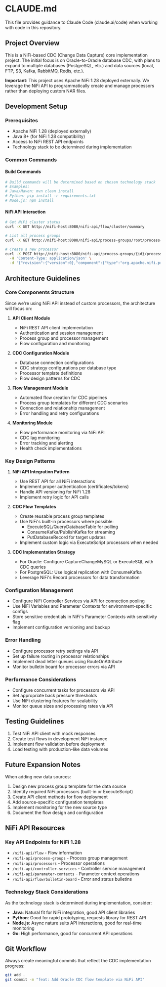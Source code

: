 # CLAUDE.md

This file provides guidance to Claude Code (claude.ai/code) when working with code in this repository.

## Project Overview

This is a NiFi-based CDC (Change Data Capture) core implementation project. The initial focus is on Oracle-to-Oracle database CDC, with plans to expand to multiple databases (PostgreSQL, etc.) and data sources (local, FTP, S3, Kafka, RabbitMQ, Redis, etc.).

**Important**: This project uses Apache NiFi 1.28 deployed externally. We leverage the NiFi API to programmatically create and manage processors rather than deploying custom NAR files.

## Development Setup

### Prerequisites
- Apache NiFi 1.28 (deployed externally)
- Java 8+ (for NiFi 1.28 compatibility)
- Access to NiFi REST API endpoints
- Technology stack to be determined during implementation

### Common Commands

#### Build Commands
```bash
# Build commands will be determined based on chosen technology stack
# Examples:
# Java/Maven: mvn clean install
# Python: pip install -r requirements.txt
# Node.js: npm install
```

#### NiFi API Interaction
```bash
# Get NiFi cluster status
curl -X GET http://nifi-host:8080/nifi-api/flow/cluster/summary

# List all process groups
curl -X GET http://nifi-host:8080/nifi-api/process-groups/root/process-groups

# Create a new processor
curl -X POST http://nifi-host:8080/nifi-api/process-groups/{id}/processors \
  -H 'Content-Type: application/json' \
  -d '{"revision":{"version":0},"component":{"type":"org.apache.nifi.processors.standard.GetFile","name":"GetFile"}}'
```

## Architecture Guidelines

### Core Components Structure

Since we're using NiFi API instead of custom processors, the architecture will focus on:

1. **API Client Module**
   - NiFi REST API client implementation
   - Authentication and session management
   - Process group and processor management
   - Flow configuration and monitoring

2. **CDC Configuration Module**
   - Database connection configurations
   - CDC strategy configurations per database type
   - Processor template definitions
   - Flow design patterns for CDC

3. **Flow Management Module**
   - Automated flow creation for CDC pipelines
   - Process group templates for different CDC scenarios
   - Connection and relationship management
   - Error handling and retry configurations

4. **Monitoring Module**
   - Flow performance monitoring via NiFi API
   - CDC lag monitoring
   - Error tracking and alerting
   - Health check implementations

### Key Design Patterns

1. **NiFi API Integration Pattern**
   - Use REST API for all NiFi interactions
   - Implement proper authentication (certificates/tokens)
   - Handle API versioning for NiFi 1.28
   - Implement retry logic for API calls

2. **CDC Flow Templates**
   - Create reusable process group templates
   - Use NiFi's built-in processors where possible:
     - ExecuteSQL/QueryDatabaseTable for polling
     - ConsumeKafka/PublishKafka for streaming
     - PutDatabaseRecord for target updates
   - Implement custom logic via ExecuteScript processors when needed

3. **CDC Implementation Strategy**
   - For Oracle: Configure CaptureChangeMySQL or ExecuteSQL with CDC queries
   - For PostgreSQL: Use logical replication with ConsumeKafka
   - Leverage NiFi's Record processors for data transformation

### Configuration Management

- Configure NiFi Controller Services via API for connection pooling
- Use NiFi Variables and Parameter Contexts for environment-specific configs
- Store sensitive credentials in NiFi's Parameter Contexts with sensitivity flag
- Implement configuration versioning and backup

### Error Handling

- Configure processor retry settings via API
- Set up failure routing in processor relationships
- Implement dead letter queues using RouteOnAttribute
- Monitor bulletin board for processor errors via API

### Performance Considerations

- Configure concurrent tasks for processors via API
- Set appropriate back pressure thresholds
- Use NiFi clustering features for scalability
- Monitor queue sizes and processing rates via API

## Testing Guidelines

1. Test NiFi API client with mock responses
2. Create test flows in development NiFi instance
3. Implement flow validation before deployment
4. Load testing with production-like data volumes

## Future Expansion Notes

When adding new data sources:
1. Design new process group template for the data source
2. Identify required NiFi processors (built-in or ExecuteScript)
3. Create API client methods for flow deployment
4. Add source-specific configuration templates
5. Implement monitoring for the new source type
6. Document the flow design and configuration

## NiFi API Resources

### Key API Endpoints for NiFi 1.28
- `/nifi-api/flow` - Flow information
- `/nifi-api/process-groups` - Process group management
- `/nifi-api/processors` - Processor operations
- `/nifi-api/controller-services` - Controller service management
- `/nifi-api/parameter-contexts` - Parameter context operations
- `/nifi-api/flow/bulletin-board` - Error and status bulletins

### Technology Stack Considerations

As the technology stack is determined during implementation, consider:
- **Java**: Natural fit for NiFi integration, good API client libraries
- **Python**: Good for rapid prototyping, requests library for REST API
- **Node.js**: Async nature suits API interactions, good for real-time monitoring
- **Go**: High performance, good for concurrent API operations

## Git Workflow

Always create meaningful commits that reflect the CDC implementation progress:
```bash
git add .
git commit -m "feat: Add Oracle CDC flow template via NiFi API"
```